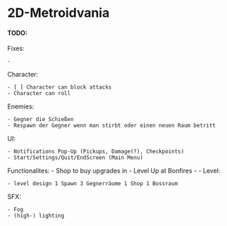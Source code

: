 # 2D-Metroidvania
#### TODO:

  Fixes:

    - 
  Character:

    - [ ] Character can block attacks
    - Character can roll
  Enemies:

    - Gegner die Schießen
    - Respawn der Gegner wenn man stirbt oder einen neuen Raum betritt
  UI:

    - Notifications Pop-Up (Pickups, Damage(?), Checkpoints)
    - Start/Settings/Quit/EndScreen (Main Menu)
 
  Functionalites:
    - Shop to buy upgrades in
    - Level Up at Bonfires
    -
    -
  Level:

    - level design 1 Spawn 3 Gegnerräume 1 Shop 1 Bossraum
    
  SFX:

    - Fog
    - (high-) lighting
